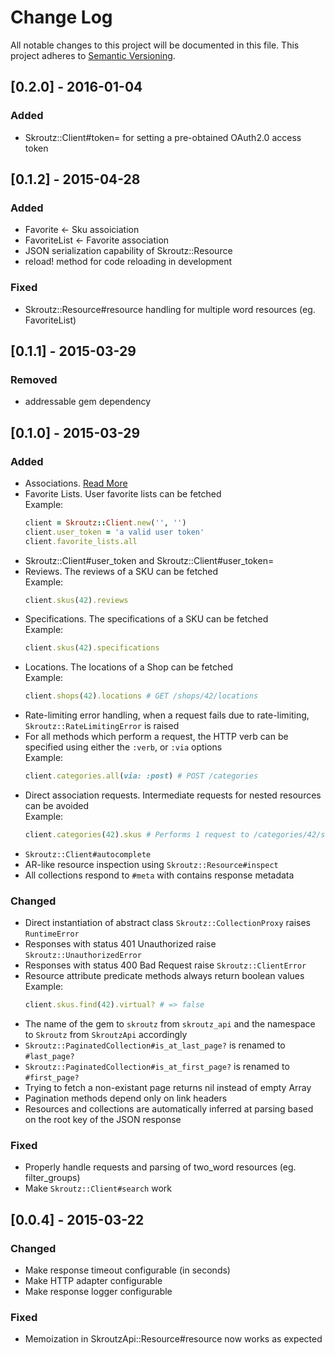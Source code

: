 # Change Log
All notable changes to this project will be documented in this file.
This project adheres to [Semantic Versioning](http://semver.org/).

## [0.2.0] - 2016-01-04

### Added

* Skroutz::Client#token= for setting a pre-obtained OAuth2.0 access token

## [0.1.2] - 2015-04-28

### Added

* Favorite <- Sku assoiciation
* FavoriteList <- Favorite association
* JSON serialization capability of Skroutz::Resource
* reload! method for code reloading in development

### Fixed

* Skroutz::Resource#resource handling for multiple word resources (eg.  FavoriteList)

## [0.1.1] - 2015-03-29

### Removed

* addressable gem dependency

## [0.1.0] - 2015-03-29

### Added

* Associations. [Read More](https://github.com/skroutz/skroutz.rb#associations)
* Favorite Lists. User favorite lists can be fetched  
  Example:
  ```ruby
  client = Skroutz::Client.new('', '')
  client.user_token = 'a valid user token'
  client.favorite_lists.all
  ```
* Skroutz::Client#user_token and Skroutz::Client#user_token=
* Reviews. The reviews of a SKU can be fetched  
  Example:
  ```ruby
  client.skus(42).reviews
  ```
* Specifications. The specifications of a SKU can be fetched  
  Example:
  ```ruby
  client.skus(42).specifications
  ```
* Locations. The locations of a Shop can be fetched  
  Example: 
  ```ruby
  client.shops(42).locations # GET /shops/42/locations
  ```
* Rate-limiting error handling, when a request fails due to
  rate-limiting, `Skroutz::RateLimitingError` is raised
* For all methods which perform a request, the HTTP verb can be
  specified using either the `:verb`, or `:via` options  
  Example: 
  ```ruby
  client.categories.all(via: :post) # POST /categories
  ```
* Direct association requests. Intermediate requests for nested
  resources can be avoided  
  Example: 
  ```ruby
  client.categories(42).skus # Performs 1 request to /categories/42/sks
  ```
* `Skroutz::Client#autocomplete`
* AR-like resource inspection using `Skroutz::Resource#inspect`
* All collections respond to `#meta` with contains response metadata

### Changed

* Direct instantiation of abstract class `Skroutz::CollectionProxy` raises `RuntimeError`
* Responses with status 401 Unauthorized raise `Skroutz::UnauthorizedError`
* Responses with status 400 Bad Request raise `Skroutz::ClientError`
* Resource attribute predicate methods always return boolean values
  Example:
  ```ruby
  client.skus.find(42).virtual? # => false
  ```
* The name of the gem to `skroutz` from `skroutz_api` and the namespace to `Skroutz` from `SkroutzApi` accordingly
* `Skroutz::PaginatedCollection#is_at_last_page?` is renamed to `#last_page?`
* `Skroutz::PaginatedCollection#is_at_first_page?` is renamed to `#first_page?`
* Trying to fetch a non-existant page returns nil instead of empty Array
* Pagination methods depend only on link headers
* Resources and collections are automatically inferred at parsing based
  on the root key of the JSON response

### Fixed
* Properly handle requests and parsing of two_word resources (eg. filter_groups)
* Make `Skroutz::Client#search` work

## [0.0.4] - 2015-03-22
### Changed

* Make response timeout configurable (in seconds)
* Make HTTP adapter configurable
* Make response logger configurable

### Fixed

* Memoization in SkroutzApi::Resource#resource now works as expected
